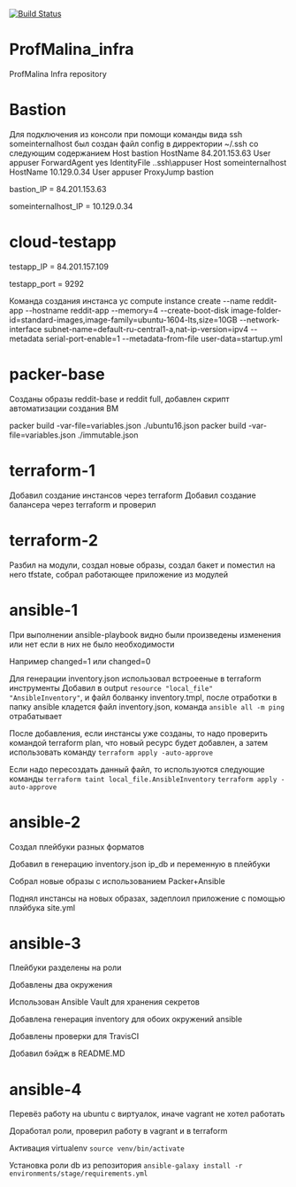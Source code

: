[![Build Status](https://travis-ci.com/Otus-DevOps-2020-08/ProfMalina_infra.svg?branch=master)](https://travis-ci.com/Otus-DevOps-2020-08/ProfMalina_infra)


# ProfMalina_infra
ProfMalina Infra repository

# Bastion
Для подключения из консоли при помощи команды вида ssh someinternalhost был создан файл config в дирректории ~/.ssh со следующим содержанием
Host bastion
    HostName 84.201.153.63
    User appuser
	ForwardAgent yes
	IdentityFile .\.ssh\appuser
Host someinternalhost
    HostName 10.129.0.34
	User appuser
	ProxyJump bastion

bastion_IP = 84.201.153.63

someinternalhost_IP = 10.129.0.34

# cloud-testapp

testapp_IP = 84.201.157.109

testapp_port = 9292

Команда создания инстанса
yc compute instance create --name reddit-app --hostname reddit-app --memory=4 --create-boot-disk image-folder-id=standard-images,image-family=ubuntu-1604-lts,size=10GB --network-interface subnet-name=default-ru-central1-a,nat-ip-version=ipv4 --metadata serial-port-enable=1 --metadata-from-file user-data=startup.yml

# packer-base

Созданы образы reddit-base и reddit full, добавлен скрипт автоматизации создания ВМ

packer build -var-file=variables.json ./ubuntu16.json
packer build -var-file=variables.json ./immutable.json

# terraform-1

Добавил создание инстансов через terraform
Добавил создание балансера через terraform и проверил

# terraform-2

Разбил на модули, создал новые образы, создал бакет и поместил на него tfstate, собрал работающее приложение из модулей

# ansible-1

При выполнении ansible-playbook видно были произведены изменения или нет если в них не было необходимости

Например changed=1 или changed=0

Для генерации inventory.json использовал встроееные в terraform инструменты
Добавил в output `resource "local_file" "AnsibleInventory"`, и файл болванку inventory.tmpl, после отработки в папку ansible кладется файл inventory.json, команда `ansible all -m ping` отрабатывает

После добавления, если инстансы уже созданы, то надо проверить командой terraform plan, что новый ресурс будет добавлен, а затем использовать команду `terraform apply -auto-approve`

Если надо пересоздать данный файл, то используются следующие команды
`terraform taint local_file.AnsibleInventory`
`terraform apply -auto-approve`

# ansible-2

Создал плейбуки разных форматов

Добавил в генерацию inventory.json ip_db и переменную в плейбуки

Собрал новые образы с использованием Packer+Ansible

Поднял инстансы на новых образах, задеплоил приложение с помощью плэйбука site.yml

# ansible-3

Плейбуки разделены на роли

Добавлены два окружения

Использован Ansible Vault для хранения секретов

Добавлена генерация inventory для обоих окружений ansible

Добавлены проверки для TravisCI

Добавил бэйдж в README.MD

# ansible-4

Перевёз работу на ubuntu с виртуалок, иначе vagrant не хотел работать

Доработал роли, проверил работу в vagrant и в terraform

Активация virtualenv `source venv/bin/activate`

Установка роли db из репозитория `ansible-galaxy install -r environments/stage/requirements.yml`
